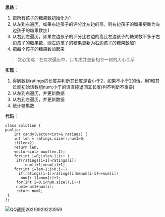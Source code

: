 **思路：**
1. 把所有孩子的糖果数初始化为1
2. 从左到右遍历，如果右边孩子的评分比左边的高，则右边孩子的糖果更新为左边孩子的糖果数加1
3. 从右到左遍历，如果左边孩子的评分比右边的高且左边孩子的糖果数不多于右边孩子的糖果数，则左边孩子的糖果更新为右边孩子的糖果数加1
4. 把每个孩子的糖果数加起来
> 贪心策略：在每次遍历中，只考虑并更新相邻一侧的大小关系


**实现：**
1. 得到数组ratings的长度并判断其长度是否小于2，如果不小于2的话，用1和其长度初始话数组num;小于的话直接返回其长度(判不判断不重要)
2. 从左到右遍历，并更新数据
3. 从右到左遍历，并更新数据
4. 统计糖果数

**代码：**
```
class Solution {
public:
    int candy(vector<int>& ratings) {
    int len = ratings.size(),num1=0;
    if(len<2)
    return len;
    vector<int> num(len,1);
    for(int i=0;i<len-1;i++ )
     if(ratings[i+1]>ratings[i])
         num[i+1]=num[i]+1;
    for(int i=len-1;i>0;i--)
      if(ratings[i-1]>ratings[i]&&num[i-1]<=num[i])
       num[i-1]=num[i]+1;
     for(int i=0;i<num.size();i++)
     num1=num1+num[i];
     return num1;
 }
};
```
![QQ截图20210929220959](https://user-images.githubusercontent.com/90401274/135285501-32cd1664-3bf6-4847-b48c-e053a90a3163.png)
